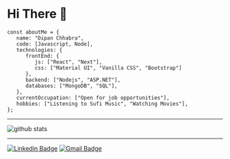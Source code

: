 # Hi There :wave:

```
const aboutMe = {
   name: "Dipan Chhabra",
   code: [Javascript, Node],
   technologies: {
      frontEnd: {
         js: ["React", "Next"],
         css: ["Material UI", "Vanilla CSS", "Bootstrap"]
      },
      backend: ["Nodejs", "ASP.NET"],
      databases: ["MongoDB", "SQL"],
   },
   currentOccupation: ["Open for job opportunities"],
   hobbies: ["Listening to Sufi Music", "Watching Movies"],
};
```

---------------------------------------------------------------------------------------------------------------------------------------------------------------------------------

![github stats](https://github-readme-stats.vercel.app/api?username=dipanc1&show_icons=true)

---------------------------------------------------------------------------------------------------------------------------------------------------------------------------------

[![Linkedin Badge](https://img.shields.io/badge/-Dipan_Chhabra-blue?style=flat-square&logo=Linkedin&logoColor=white&link=https://www.linkedin.com/in/dipan-chhabra-454520164///)](https://www.linkedin.com/in/ishagupta20/) [![Gmail Badge](https://img.shields.io/badge/-dipanchhabra@gmail.com-c14438?style=flat-square&logo=Gmail&logoColor=white&link=mailto:dipanchhabra@gmail.com)](mailto:dipanchhabra@gmail.com)

